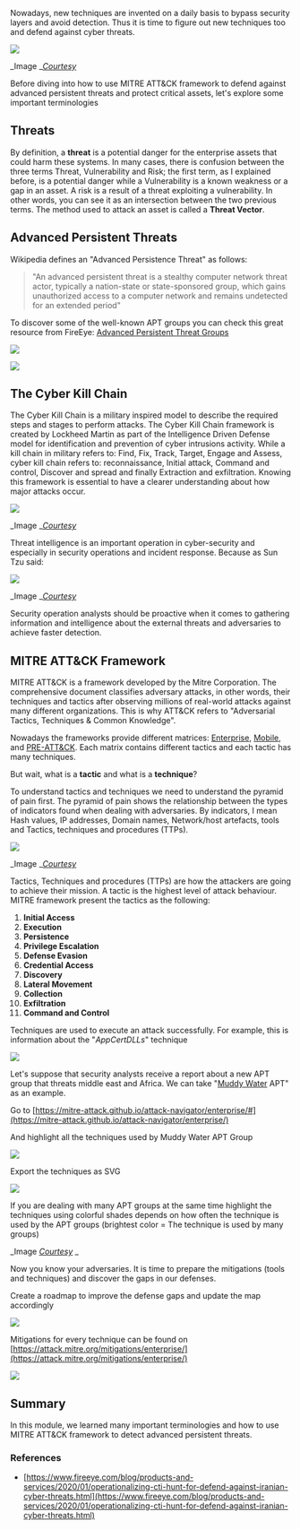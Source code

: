 

Nowadays, new techniques are invented on a daily basis to bypass security layers and avoid detection. Thus it is time to figure out new techniques too and defend against cyber threats.

![](https://base.imgix.net/files/base/ebm/tdworld/image/2019/04/tdworld_13685_cyberattack_matejmo.png?auto=format&amp;fit=crop&amp;h=432&amp;w=768)

_Image _[_Courtesy_](https://base.imgix.net/files/base/ebm/tdworld/image/2019/04/tdworld_13685_cyberattack_matejmo.png?auto=format&amp;fit=crop&amp;h=432&amp;w=768)

Before diving into how to use MITRE ATT&amp;CK framework to defend against advanced persistent threats and protect critical assets, let&#39;s explore some important terminologies

##  Threats 

By definition, a  **threat**  is a potential danger for the enterprise assets that could harm these systems. In many cases, there is confusion between the three terms Threat, Vulnerability and Risk; the first term, as I explained before, is a potential danger while a Vulnerability is a known weakness or a gap in an asset. A risk is a result of a threat exploiting a vulnerability. In other words, you can see it as an intersection between the two previous terms. The method used to attack an asset is called a  **Threat Vector**.

## Advanced Persistent Threats 

Wikipedia defines an &quot;Advanced Persistence Threat&quot; as follows:

> "An advanced persistent threat is a stealthy computer network threat actor, typically a nation-state or state-sponsored group, which gains unauthorized access to a computer network and remains undetected for an extended period"

To discover some of the well-known APT groups you can check this great resource from FireEye: [Advanced Persistent Threat Groups](https://www.fireeye.com/current-threats/apt-groups.html)

![](https://lh4.googleusercontent.com/TCVMwDJMikRxMYcpfTntHg-M0FVI6ywuriDY6bfRP80NhoE88Mmv_t6T6fXFOBPxnwTe7ooGyb8hvVSxdmBCNnPPfbbgEws_tZDqRrZpz95p_vh5sOOvgvKdq1mPCxUoprgz6ik)

![](https://lh6.googleusercontent.com/ZThxerykAyaiXocODKqI8QEGo3m05SOHSZIbOdV1j3Rz4wnUVQTkrP6eHjmn0DgXEv5f0Ed249mR-Hxci3_hKQN5g52tL2CnNg7bXkATMr6qf7ERSPK5ribQ0N1xUo8L484KGBA)

##  The Cyber Kill Chain 

The Cyber Kill Chain is a military inspired model to describe the required steps and stages to perform attacks. The Cyber Kill Chain framework is created by Lockheed Martin as part of the Intelligence Driven Defense model for identification and prevention of cyber intrusions activity. While a kill chain in military refers to: Find, Fix, Track, Target, Engage and Assess, cyber kill chain refers to: reconnaissance, Initial attack, Command and control, Discover and spread and finally Extraction and exfiltration. Knowing this framework is essential to have a clearer understanding about how major attacks occur.

![](http://www.go4hosting.com/image/blog/AttivoNetworks_KillChain2.png)

_Image _[_Courtesy_](http://www.go4hosting.com/image/blog/AttivoNetworks_KillChain2.png)

Threat intelligence is an important operation in cyber-security and especially in security operations and incident response. Because as Sun Tzu said:

![](https://www.fortinet.com/content/dam/fortinet-blog/article-images/individual-images/AbqKCT0.jpg)

_Image _[_Courtesy_](https://www.fortinet.com/content/dam/fortinet-blog/article-images/individual-images/AbqKCT0.jpg)

Security operation analysts should be proactive when it comes to gathering information and intelligence about the external threats and adversaries to achieve faster detection.

##  MITRE ATT&amp;CK Framework 



MITRE ATT&amp;CK is a framework developed by the Mitre Corporation. The comprehensive document classifies adversary attacks, in other words, their techniques and tactics after observing millions of real-world attacks against many different organizations. This is why ATT&amp;CK refers to &quot;Adversarial Tactics, Techniques &amp; Common Knowledge&quot;.

Nowadays the frameworks provide different matrices: [Enterprise](https://attack.mitre.org/matrices/enterprise/), [Mobile](https://attack.mitre.org/matrices/mobile/), and [PRE-ATT&amp;CK](https://attack.mitre.org/matrices/pre/). Each matrix contains different tactics and each tactic has many techniques.

But wait, what is a  **tactic**  and what is a  **technique**?

To understand tactics and techniques we need to understand the pyramid of pain first. The pyramid of pain shows the relationship between the types of indicators found when dealing with adversaries. By indicators, I mean Hash values, IP addresses, Domain names, Network/host artefacts, tools and Tactics, techniques and procedures (TTPs).

![](https://lh4.googleusercontent.com/vkdAp0IBNu27mZVCzZTtbUEGMflHiIVbM7qHq4NWeQ5QWnjFdq8yDM0WVm4W7e3_vo-v_tWv1FzUDNivAaSQk9lQg2RZCjQp_IhnsmAVh6fe7k97LY2KHTAxoaRVJvgMXbT661c)

_Image _[_Courtesy_](http://3.bp.blogspot.com/-rZkSSNqMxqA/Wvq-rMvj2FI/AAAAAAAAMkk/fgnVNRBrdnwrgF_bWy0iDi7HJ-nqLxg7QCLcBGAs/s640/Screen%2BShot%2B2018-05-15%2Bat%2B1.02.42%2BPM.png)

Tactics, Techniques and procedures (TTPs) are how the attackers are going to achieve their mission. A tactic is the highest level of attack behaviour. MITRE framework present the tactics as the following:

1. **Initial Access**
2. **Execution**
3. **Persistence**
4. **Privilege Escalation**
5. **Defense Evasion**
6. **Credential Access**
7. **Discovery**
8. **Lateral Movement**
9. **Collection**
10. **Exfiltration**
11. **Command and Control**

Techniques are used to execute an attack successfully. For example, this is information about the &quot;_AppCertDLLs_&quot; technique

![](https://lh6.googleusercontent.com/HbXY-BR_PcfCpqgAfMZVyK4-a1Gmt2sv7zFWRUKmASm9IWUHDVsqeHSnp2V6xtBWNaxQ2S9EpS8KzBGKBhrB8Xml1xDqHpDMnbms3IfZHHyslRwE8_K52mxmXSI1x9tatH9w0hI)

Let&#39;s suppose that security analysts receive a report about a new APT group that threats middle east and Africa. We can take &quot;[Muddy Water](https://www.bankinfosecurity.com/muddywater-apt-group-upgrades-tactics-to-avoid-detection-a-12504) APT&quot; as an example.

Go to [https://mitre-attack.github.io/attack-navigator/enterprise/#](https://mitre-attack.github.io/attack-navigator/enterprise/)

And highlight all the techniques used by Muddy Water APT Group

![](https://lh5.googleusercontent.com/8MwNDmK4mPniKa0L_Bzh37MkmJmcwJLPKkFsv8YtZTwU13kXZI2P9vARfpC9bhmYSmB5g8XdbP6407H93UKEQMoqa_xseHr5ml-RPBNPiKfPAvaidYElVrbuonn9RYuLIz1dA4I)

Export the techniques as SVG

![](https://lh4.googleusercontent.com/Lg7XC7BfAM6SBNbOummMk2Q4o5Kvp-8FXchWxg_Wxgiqj3aj8l1QLdM6tRTGqj8Wgivo-mQrXifqOGVJi4JvEkHkCsQB62jhRJwrtC_xG1fOd6XoO_OkyNTirII0YbDJf_vqooE)

If you are dealing with many APT groups at the same time highlight the techniques using colorful shades depends on how often the technique is used by the APT groups (brightest color = The technique is used by many groups)


_Image _[_Courtesy_](https://www.schemecolor.com/wp-content/uploads/lunar-eclipses-red-colors.png)_ _

Now you know your adversaries. It is time to prepare the mitigations (tools and techniques) and discover the gaps in our defenses.

Create a roadmap to improve the defense gaps and update the map accordingly

![](https://lh3.googleusercontent.com/3zW4UI0EASdSGA5Mzjsj29-ArGsfpEyh-rDPMR1mUCUtOFAQ6mtPTdKbqXreY-sxXbNXQZaXbI49VktueIAX-U-4mLYCJRHysN1BjGcDUfGdcOnxo6KAEpwLkCoxEysooYpN-ZI)

Mitigations for every technique can be found on [https://attack.mitre.org/mitigations/enterprise/](https://attack.mitre.org/mitigations/enterprise/)

![](https://lh6.googleusercontent.com/GU6CPDE1UTMYuFtw6XSuMJg-bu1D4NyE5eBO5X4KPPuGBCQzf6R-aCQDVUbB9pqJIdR6w9G0xOaZCxCIvPlmRkcObjkcOXVDXCHqvZuO9ovl-jZtcByHNRaP-od0mVoD25wtAek)


##   Summary

In this module, we learned many important terminologies and how to use MITRE ATT&amp;CK framework to detect advanced persistent threats.


### References  

- [https://www.fireeye.com/blog/products-and-services/2020/01/operationalizing-cti-hunt-for-defend-against-iranian-cyber-threats.html](https://www.fireeye.com/blog/products-and-services/2020/01/operationalizing-cti-hunt-for-defend-against-iranian-cyber-threats.html)


